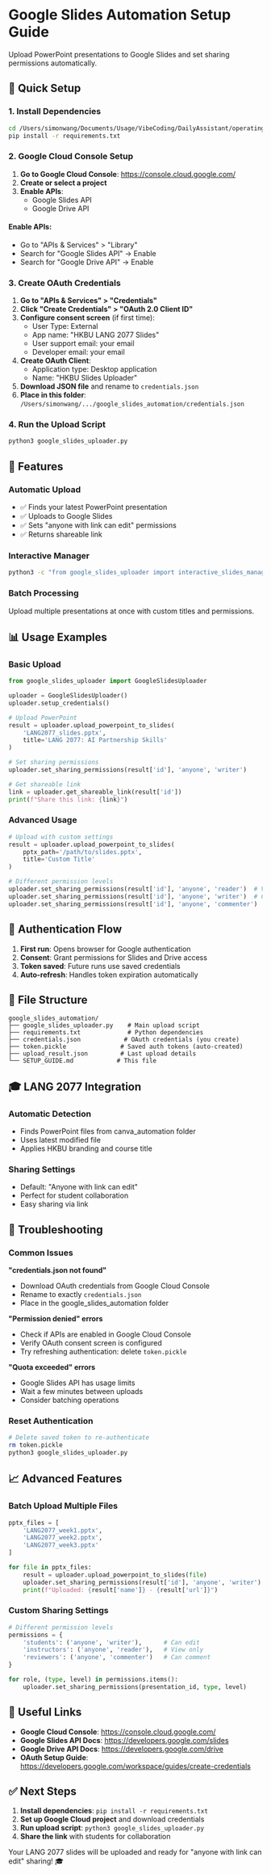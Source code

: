 # Google Slides Automation Setup Guide

Upload PowerPoint presentations to Google Slides and set sharing permissions automatically.

## 🚀 Quick Setup

### 1. Install Dependencies

```bash
cd /Users/simonwang/Documents/Usage/VibeCoding/DailyAssistant/operating/google_slides_automation
pip install -r requirements.txt
```

### 2. Google Cloud Console Setup

1. **Go to Google Cloud Console**: https://console.cloud.google.com/
2. **Create or select a project**
3. **Enable APIs**:
   - Google Slides API
   - Google Drive API

#### Enable APIs:
- Go to "APIs & Services" > "Library"
- Search for "Google Slides API" → Enable
- Search for "Google Drive API" → Enable

### 3. Create OAuth Credentials

1. **Go to "APIs & Services" > "Credentials"**
2. **Click "Create Credentials" > "OAuth 2.0 Client ID"**
3. **Configure consent screen** (if first time):
   - User Type: External
   - App name: "HKBU LANG 2077 Slides"
   - User support email: your email
   - Developer email: your email
4. **Create OAuth Client**:
   - Application type: Desktop application
   - Name: "HKBU Slides Uploader"
5. **Download JSON file** and rename to `credentials.json`
6. **Place in this folder**: `/Users/simonwang/.../google_slides_automation/credentials.json`

### 4. Run the Upload Script

```bash
python3 google_slides_uploader.py
```

## 🎯 Features

### Automatic Upload
- ✅ Finds your latest PowerPoint presentation
- ✅ Uploads to Google Slides
- ✅ Sets "anyone with link can edit" permissions
- ✅ Returns shareable link

### Interactive Manager
```bash
python3 -c "from google_slides_uploader import interactive_slides_manager; interactive_slides_manager()"
```

### Batch Processing
Upload multiple presentations at once with custom titles and permissions.

## 📊 Usage Examples

### Basic Upload
```python
from google_slides_uploader import GoogleSlidesUploader

uploader = GoogleSlidesUploader()
uploader.setup_credentials()

# Upload PowerPoint
result = uploader.upload_powerpoint_to_slides(
    'LANG2077_slides.pptx',
    title='LANG 2077: AI Partnership Skills'
)

# Set sharing permissions
uploader.set_sharing_permissions(result['id'], 'anyone', 'writer')

# Get shareable link
link = uploader.get_shareable_link(result['id'])
print(f"Share this link: {link}")
```

### Advanced Usage
```python
# Upload with custom settings
result = uploader.upload_powerpoint_to_slides(
    pptx_path='/path/to/slides.pptx',
    title='Custom Title'
)

# Different permission levels
uploader.set_sharing_permissions(result['id'], 'anyone', 'reader')  # View only
uploader.set_sharing_permissions(result['id'], 'anyone', 'writer')  # Can edit
uploader.set_sharing_permissions(result['id'], 'anyone', 'commenter')  # Can comment
```

## 🔐 Authentication Flow

1. **First run**: Opens browser for Google authentication
2. **Consent**: Grant permissions for Slides and Drive access
3. **Token saved**: Future runs use saved credentials
4. **Auto-refresh**: Handles token expiration automatically

## 📁 File Structure

```
google_slides_automation/
├── google_slides_uploader.py    # Main upload script
├── requirements.txt             # Python dependencies  
├── credentials.json            # OAuth credentials (you create)
├── token.pickle               # Saved auth tokens (auto-created)
├── upload_result.json         # Last upload details
└── SETUP_GUIDE.md            # This file
```

## 🎓 LANG 2077 Integration

### Automatic Detection
- Finds PowerPoint files from canva_automation folder
- Uses latest modified file
- Applies HKBU branding and course title

### Sharing Settings
- Default: "Anyone with link can edit"
- Perfect for student collaboration
- Easy sharing via link

## 🚨 Troubleshooting

### Common Issues

**"credentials.json not found"**
- Download OAuth credentials from Google Cloud Console
- Rename to exactly `credentials.json`
- Place in the google_slides_automation folder

**"Permission denied" errors**
- Check if APIs are enabled in Google Cloud Console
- Verify OAuth consent screen is configured
- Try refreshing authentication: delete `token.pickle`

**"Quota exceeded" errors**
- Google Slides API has usage limits
- Wait a few minutes between uploads
- Consider batching operations

### Reset Authentication
```bash
# Delete saved token to re-authenticate
rm token.pickle
python3 google_slides_uploader.py
```

## 📈 Advanced Features

### Batch Upload Multiple Files
```python
pptx_files = [
    'LANG2077_week1.pptx',
    'LANG2077_week2.pptx', 
    'LANG2077_week3.pptx'
]

for file in pptx_files:
    result = uploader.upload_powerpoint_to_slides(file)
    uploader.set_sharing_permissions(result['id'], 'anyone', 'writer')
    print(f"Uploaded: {result['name']} - {result['url']}")
```

### Custom Sharing Settings
```python
# Different permission levels
permissions = {
    'students': ('anyone', 'writer'),      # Can edit
    'instructors': ('anyone', 'reader'),   # View only
    'reviewers': ('anyone', 'commenter')   # Can comment
}

for role, (type, level) in permissions.items():
    uploader.set_sharing_permissions(presentation_id, type, level)
```

## 🔗 Useful Links

- **Google Cloud Console**: https://console.cloud.google.com/
- **Google Slides API Docs**: https://developers.google.com/slides
- **Google Drive API Docs**: https://developers.google.com/drive
- **OAuth Setup Guide**: https://developers.google.com/workspace/guides/create-credentials

## ✅ Next Steps

1. **Install dependencies**: `pip install -r requirements.txt`
2. **Set up Google Cloud project** and download credentials
3. **Run upload script**: `python3 google_slides_uploader.py`
4. **Share the link** with students for collaboration

Your LANG 2077 slides will be uploaded and ready for "anyone with link can edit" sharing! 🎓
